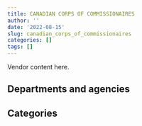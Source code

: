 ```yaml
---
title: CANADIAN CORPS OF COMMISSIONAIRES
author: ''
date: '2022-08-15'
slug: canadian_corps_of_commissionaires
categories: []
tags: []
---
```


<script src="/rmarkdown-libs/htmlwidgets/htmlwidgets.js"></script>
<link href="/rmarkdown-libs/datatables-css/datatables-crosstalk.css" rel="stylesheet" />
<script src="/rmarkdown-libs/datatables-binding/datatables.js"></script>
<script src="/rmarkdown-libs/jquery/jquery-3.6.0.min.js"></script>
<link href="/rmarkdown-libs/dt-core-bootstrap/css/dataTables.bootstrap.min.css" rel="stylesheet" />
<link href="/rmarkdown-libs/dt-core-bootstrap/css/dataTables.bootstrap.extra.css" rel="stylesheet" />
<script src="/rmarkdown-libs/dt-core-bootstrap/js/jquery.dataTables.min.js"></script>
<script src="/rmarkdown-libs/dt-core-bootstrap/js/dataTables.bootstrap.min.js"></script>
<link href="/rmarkdown-libs/crosstalk/css/crosstalk.min.css" rel="stylesheet" />
<script src="/rmarkdown-libs/crosstalk/js/crosstalk.min.js"></script>
<script src="/rmarkdown-libs/htmlwidgets/htmlwidgets.js"></script>
<link href="/rmarkdown-libs/datatables-css/datatables-crosstalk.css" rel="stylesheet" />
<script src="/rmarkdown-libs/datatables-binding/datatables.js"></script>
<script src="/rmarkdown-libs/jquery/jquery-3.6.0.min.js"></script>
<link href="/rmarkdown-libs/dt-core-bootstrap/css/dataTables.bootstrap.min.css" rel="stylesheet" />
<link href="/rmarkdown-libs/dt-core-bootstrap/css/dataTables.bootstrap.extra.css" rel="stylesheet" />
<script src="/rmarkdown-libs/dt-core-bootstrap/js/jquery.dataTables.min.js"></script>
<script src="/rmarkdown-libs/dt-core-bootstrap/js/dataTables.bootstrap.min.js"></script>
<link href="/rmarkdown-libs/crosstalk/css/crosstalk.min.css" rel="stylesheet" />
<script src="/rmarkdown-libs/crosstalk/js/crosstalk.min.js"></script>

Vendor content here.

## Departments and agencies

<div id="htmlwidget-1" style="width:100%;height:auto;" class="datatables html-widget"></div>
<script type="application/json" data-for="htmlwidget-1">{"x":{"style":"bootstrap","filter":"none","vertical":false,"data":[["<a href=\"/departments/aafc-aac/\">Agriculture and Agri-Food Canada<\/a>","<a href=\"/departments/aandc-aadnc/\">Crown-Indigenous Relations and Northern Affairs Canada<\/a>","<a href=\"/departments/acoa-apeca/\">Atlantic Canada Opportunities Agency<\/a>","<a href=\"/departments/atssc-scdata/\">Administrative Tribunals Support Service of Canada<\/a>","<a href=\"/departments/cas-satj/\">Courts Administration Service<\/a>","<a href=\"/departments/cbsa-asfc/\">Canada Border Services Agency<\/a>","<a href=\"/departments/ced-dec/\">Canada Economic Development for Quebec Regions<\/a>","<a href=\"/departments/cer-rec/\">Canada Energy Regulator<\/a>","<a href=\"/departments/cfia-acia/\">Canadian Food Inspection Agency<\/a>","<a href=\"/departments/chrc-ccdp/\">Canadian Human Rights Commission<\/a>","<a href=\"/departments/cic/\">Immigration, Refugees and Citizenship Canada<\/a>","<a href=\"/departments/cihr-irsc/\">Canadian Institutes of Health Research<\/a>","<a href=\"/departments/cnsc-ccsn/\">Canadian Nuclear Safety Commission<\/a>","<a href=\"/departments/cpc-cpp/\">Civilian Review and Complaints Commission for the RCMP<\/a>","<a href=\"/departments/cra-arc/\">Canada Revenue Agency<\/a>","<a href=\"/departments/csa-asc/\">Canadian Space Agency<\/a>","<a href=\"/departments/csc-scc/\">Correctional Service of Canada<\/a>","<a href=\"/departments/csps-efpc/\">Canada School of Public Service<\/a>","<a href=\"/departments/dfatd-maecd/\">Global Affairs Canada<\/a>","<a href=\"/departments/dfo-mpo/\">Fisheries and Oceans Canada<\/a>","<a href=\"/departments/dnd-mdn/\">National Defence<\/a>","<a href=\"/departments/ec/\">Environment and Climate Change Canada<\/a>","<a href=\"/departments/elections/\">Elections Canada<\/a>","<a href=\"/departments/esdc-edsc/\">Employment and Social Development Canada<\/a>","<a href=\"/departments/feddevontario/\">Federal Economic Development Agency for Southern Ontario<\/a>","<a href=\"/departments/fin/\">Department of Finance Canada<\/a>","<a href=\"/departments/fintrac-canafe/\">Financial Transactions and Reports Analysis Centre of Canada<\/a>","<a href=\"/departments/hc-sc/\">Health Canada<\/a>","<a href=\"/departments/iaac-aeic/\">Impact Assessment Agency of Canada<\/a>","<a href=\"/departments/ic/\">Innovation, Science and Economic Development Canada<\/a>","<a href=\"/departments/infc/\">Infrastructure Canada<\/a>","<a href=\"/departments/irb-cisr/\">Immigration and Refugee Board of Canada<\/a>","<a href=\"/departments/isc-sac/\">Indigenous Services Canada<\/a>","<a href=\"/departments/jus/\">Department of Justice Canada<\/a>","<a href=\"/departments/lac-bac/\">Library and Archives Canada<\/a>","<a href=\"/departments/mgerc-ceegm/\">Military Grievances External Review Committee<\/a>","<a href=\"/departments/mpcc-cppm/\">Military Police Complaints Commission of Canada<\/a>","<a href=\"/departments/nbc-ccbn/\">The National Battlefields Commission<\/a>","<a href=\"/departments/nrc-cnrc/\">National Research Council Canada<\/a>","<a href=\"/departments/nrcan-rncan/\">Natural Resources Canada<\/a>","<a href=\"/departments/nserc-crsng/\">Natural Sciences and Engineering Research Council of Canada<\/a>","<a href=\"/departments/osfi-bsif/\">Office of the Superintendent of Financial Institutions Canada<\/a>","<a href=\"/departments/pbc-clcc/\">Parole Board of Canada<\/a>","<a href=\"/departments/pc/\">Parks Canada<\/a>","<a href=\"/departments/pch/\">Canadian Heritage<\/a>","<a href=\"/departments/pco-bcp/\">Privy Council Office<\/a>","<a href=\"/departments/phac-aspc/\">Public Health Agency of Canada<\/a>","<a href=\"/departments/ppsc-sppc/\">Public Prosecution Service of Canada<\/a>","<a href=\"/departments/ps-sp/\">Public Safety Canada<\/a>","<a href=\"/departments/psc-cfp/\">Public Service Commission of Canada<\/a>","<a href=\"/departments/pwgsc-tpsgc/\">Public Services and Procurement Canada<\/a>","<a href=\"/departments/rcmp-grc/\">Royal Canadian Mounted Police<\/a>","<a href=\"/departments/ssc-spc/\">Shared Services Canada<\/a>","<a href=\"/departments/statcan/\">Statistics Canada<\/a>","<a href=\"/departments/tbs-sct/\">Treasury Board of Canada Secretariat<\/a>","<a href=\"/departments/tc/\">Transport Canada<\/a>","<a href=\"/departments/vac-acc/\">Veterans Affairs Canada<\/a>","<a href=\"/departments/vrab-tacra/\">Veterans Review and Appeal Board<\/a>","<a href=\"/departments/wage/\">Department for Women and Gender Equality<\/a>"],["$  5,706,939.76","$    618,180.17","$     87,033.06","$     13,546.71","$  3,737,718.35","$  4,595,660.30","$     88,364.72","$    163,816.55","$  1,311,000.69",null,"$  4,481,379.80","$    326,966.00","$    491,973.84","$     67,484.33","$  2,328,787.87","$  2,332,628.56","$ 15,458,101.79",null,"$  6,343,724.82","$  5,610,271.61","$ 24,211,230.95","$  3,426,135.81","$    105,110.99","$  7,948,379.23",null,null,"$    207,710.98","$  3,770,688.68",null,"$  2,789,947.88","$     84,599.69",null,null,"$  2,866,624.88","$    286,671.92","$     15,211.71","$      1,040.00","$    555,770.00","$  3,683,896.34","$  3,488,132.83","$     58,086.61","$     53,680.62",null,"$  1,855,260.06","$  1,408,782.38","$  3,206,231.99",null,"$    648,400.15","$    104,915.11",null,"$ 24,671,675.56","$ 61,314,385.83","$  3,191,175.24","$     13,464.15","$    214,096.98","$  3,722,896.97","$  1,165,599.44","$     11,571.82",null],["$  4,351,629.13","$     32,696.13","$    116,579.11","$     38,416.56","$  4,299,022.63","$ 12,589,322.17","$     97,324.49","$     68,557.12","$  1,464,957.84",null,"$  5,140,784.88","$    361,645.00","$    541,956.09","$     36,514.70","$    118,609.03","$  2,272,797.01","$ 16,714,284.96","$     11,395.62","$  8,679,988.38","$  7,208,283.16","$ 26,264,352.57","$    533,658.44","$    165,993.14","$  7,717,715.53","$     41,964.76","$     21,625.49","$    214,525.69","$  3,587,763.43",null,"$  2,909,998.54","$    154,528.30",null,"$     51,323.86","$  3,134,874.28","$     40,344.48",null,"$     33,620.63","$    524,014.33","$  3,508,056.16","$  3,810,878.61","$     60,144.93","$    320,629.02","$    149,327.60","$  1,897,679.93","$    734,203.57","$  3,407,784.67","$    184,284.02","$  1,053,674.45","$    108,197.02",null,"$ 28,807,090.93","$ 74,856,248.92","$  3,765,014.53","$  2,076,591.38","$    655,827.59","$  3,419,650.75","$    947,536.21","$     10,206.02",null],["$  4,296,085.46","$    263,955.73","$     49,777.52","$     22,576.38","$  4,209,206.97","$ 13,524,536.23","$    151,431.06","$     14,200.00","$  1,574,920.39",null,"$  6,438,803.20","$    346,584.56","$    592,495.81","$     37,764.13","$    147,864.01","$  2,394,167.59","$ 13,808,492.22","$     10,639.38","$  6,816,692.75","$  7,622,680.34","$ 32,277,685.03","$  4,048,812.75","$    515,698.30","$  7,729,385.13","$     47,931.71",null,"$    217,274.20","$  3,805,342.64","$     15,468.34","$  2,897,260.00","$    220,102.48","$  1,609,866.31",null,"$  3,363,020.62","$    281,506.17",null,"$     35,078.09","$    608,746.67","$  3,733,526.76","$  3,722,472.69",null,"$    159,458.68","$    167,844.10","$  1,686,534.09","$    794,815.24","$  4,114,303.64","$  1,476,534.93","$  1,036,815.12","$    110,722.00","$     10,892.07","$ 31,384,245.39","$ 68,681,207.25","$  4,004,011.34","$  1,994,374.57","$    633,831.94","$  3,762,239.72","$  1,219,626.07","$     13,541.94",null],["$  4,431,645.07","$     60,991.19",null,"$     16,950.00","$  5,679,038.57","$ 11,861,982.91","$    187,923.18",null,"$  1,678,035.56","$     10,735.00","$ 11,357,806.76","$    353,644.80","$    368,894.29",null,"$  2,730,113.35","$  2,427,826.59","$ 22,351,344.41","$     11,300.00","$  7,683,010.31","$  6,930,262.74","$ 25,867,027.74","$  3,823,984.86","$     63,236.25","$ 22,872,087.17","$     48,667.83",null,"$    131,499.80","$  5,238,154.05",null,"$  2,616,581.44","$    258,535.78","$  2,002,134.88","$    775,780.15","$  3,488,855.87","$  2,036,258.10",null,"$     28,678.20","$    568,896.00","$  4,181,506.27","$  4,161,443.81","$    137,780.18","$    313,397.96","$    171,044.01","$  1,364,516.45","$    362,554.53","$  2,585,627.58","$ 11,330,961.36","$  1,050,319.41","$    109,157.60",null,"$ 24,909,433.90","$ 45,844,832.08","$  4,010,854.70","$  1,946,386.80","$    699,340.19","$  3,656,366.43","$    944,096.22",null,"$     11,703.55"]],"container":"<table class=\"table table-striped table-hover row-border order-column display\">\n  <thead>\n    <tr>\n      <th>Department<\/th>\n      <th>2017-2018<\/th>\n      <th>2018-2019<\/th>\n      <th>2019-2020<\/th>\n      <th>2020-2021<\/th>\n    <\/tr>\n  <\/thead>\n<\/table>","options":{"order":[[4,"desc"]],"pageLength":10,"autoWidth":true,"columnDefs":[],"orderClasses":false}},"evals":[],"jsHooks":[]}</script>

## Categories

<div id="htmlwidget-2" style="width:100%;height:auto;" class="datatables html-widget"></div>
<script type="application/json" data-for="htmlwidget-2">{"x":{"style":"bootstrap","filter":"none","vertical":false,"data":[["<a href=\"/categories/1_facilities_and_construction/\">Facilities and construction<\/a>","<a href=\"/categories/10_office_management/\">Office management<\/a>","<a href=\"/categories/11_defence/\">Defence<\/a>","<a href=\"/categories/2_professional_services/\">Professional services<\/a>","<a href=\"/categories/3_information_technology/\">Information technology<\/a>","<a href=\"/categories/4_medical/\">Medical<\/a>","<a href=\"/categories/5_transportation_and_logistics/\">Transportation and logistics<\/a>","<a href=\"/categories/6_industrial_products_and_services/\">Industrial products and services<\/a>","<a href=\"/categories/7_travel/\">Travel<\/a>","<a href=\"/categories/8_security_and_protection/\">Security and protection<\/a>","<a href=\"/categories/9_human_capital/\">Human capital<\/a>",null],["$     559,730.88","$      16,265.40","$      10,982.40","$   1,942,702.80","$      42,247.39",null,"$     122,329.83","$     172,937.34","$     154,617.87","$ 205,823,139.81",null,null],["$     766,035.34","$      46,129.68",null,"$   1,811,681.54","$     100,130.63","$     134,500.66","$      74,311.44",null,null,"$ 236,381,304.46",null,null],["$   1,138,340.68","$     181,270.91","$     480,432.73","$   2,189,316.22","$      64,975.00",null,"$     255,769.18","$      65,809.86",null,"$ 244,327,135.13",null,null],["$     342,763.52","$     389,575.79","$      37,231.20","$   4,431,636.70","$      33,889.82",null,"$     160,304.48","$   1,637,869.18",null,"$ 248,631,933.76","$      25,001.42","$      63,000.00"]],"container":"<table class=\"table table-striped table-hover row-border order-column display\">\n  <thead>\n    <tr>\n      <th>Category<\/th>\n      <th>2017-2018<\/th>\n      <th>2018-2019<\/th>\n      <th>2019-2020<\/th>\n      <th>2020-2021<\/th>\n    <\/tr>\n  <\/thead>\n<\/table>","options":{"order":[[4,"desc"]],"pageLength":20,"autoWidth":true,"columnDefs":[],"orderClasses":false,"lengthMenu":[10,20,25,50,100]}},"evals":[],"jsHooks":[]}</script>
